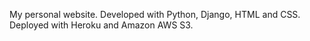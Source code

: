 My personal website. Developed with Python, Django, HTML and CSS. Deployed with Heroku and Amazon AWS S3.
